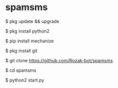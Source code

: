 # spamsms

$ pkg update && upgrade

$ pkg install python2

$ pip install mechanize

$ pkg install git

$ git clone https://github.com/Rozak-bot/spamsms

$ cd spamsms

$ python2 start.py
